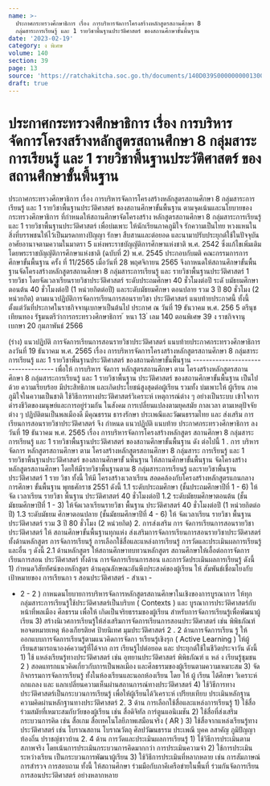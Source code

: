 ```yaml
---
name: >-
  ประกาศกระทรวงศึกษาธิการ เรื่อง การบริหารจัดการโครงสร้างหลักสูตรสถานศึกษา 8
  กลุ่มสาระการเรียนรู้ และ 1 รายวิชาพื้นฐานประวัติศาสตร์ ของสถานศึกษาขั้นพื้นฐาน
date: '2023-02-19'
category: ง พิเศษ
volume: 140
section: 39
page: 13
source: 'https://ratchakitcha.soc.go.th/documents/140D039S0000000001300.pdf'
draft: true
---
```


# ประกาศกระทรวงศึกษาธิการ เรื่อง การบริหารจัดการโครงสร้างหลักสูตรสถานศึกษา 8 กลุ่มสาระการเรียนรู้ และ 1 รายวิชาพื้นฐานประวัติศาสตร์ ของสถานศึกษาขั้นพื้นฐาน

ประกาศกระทรวงศึกษาธิการ เรื่อง การบริหารจัดการโครงสร้างหลักสูตรสถานศึกษา 8 กลุ่มสาระการเรียนรู้ และ 1 รายวิชาพื้นฐานประวัติศาสตร์ ของสถานศึกษาขั้นพื้นฐาน ตามจุดเน้นและนโยบายของกระทรวงศึกษาธิการ ที่กำหนดให้สถานศึกษาจัดโครงสร้าง หลักสูตรสถานศึกษา 8 กลุ่มสาระการเรียนรู้ และ 1 รายวิชาพื้นฐานประวัติศาสตร์ เพื่อบ่มเพาะ ให้นักเรียนภาคภูมิใจ รักความเป็นไทย หวงแหนในสิ่งที่บรรพชนให้ไว้เป็นมรดกทางปัญญา รักษา สืบสานและต่อยอด และนามาปรับประยุกต์ใช้ในปัจจุบัน อาศัยอานาจตามความในมาตรา 5 แห่งพระราชบัญญัติการศึกษาแห่งชาติ พ.ศ. 2542 ซึ่งแก้ไขเพิ่มเติมโดยพระราชบัญญัติการศึกษาแห่งชาติ (ฉบับที่ 2) พ.ศ. 2545 ประกอบกับมติ คณะกรรมการการศึกษาขั้นพื้นฐาน ครั้ง ที่ 11/2565 เมื่อวันที่ 28 พฤศจิกายน 2565 จึงกาหนดให้สถานศึกษาขั้นพื้นฐานจัดโครงสร้างหลักสูตรสถานศึกษา 8 กลุ่มสาระการเรียนรู้ และ รายวิชาพื้นฐานประวัติศาสตร์ 1 รายวิชา โดยจัดเวลาเรียนรายวิชาประวัติศาสตร์ ระดับประถมศึกษา 40 ชั่วโมงต่อปี ระดั บมัธยมศึกษาตอนต้น 40 ชั่วโมงต่อปี (1 หน่วยกิตต่อปี) และระดับมัธยมศึกษา ตอนปลาย รวม 3 ปี 80 ชั่วโมง (2 หน่วยกิต) ตามแนวปฏิบัติการจัดการเรียนการสอนรายวิชา ประวัติศาสตร์ แนบท้ายประกาศนี้ ทั้งนี้ ตั้งแต่วันที่ประกาศในราชกิจจานุเบกษาเป็นต้นไป ประกาศ ณ วันที่ 19 ธันวาคม พ.ศ. 256 5 ตรีนุช เทียนทอง รัฐมนตรีว่าการกระทรวงศึกษาธิการ ้ หนา 13 ่ เลม 140 ตอนพิเศษ 39 ง ราชกิจจานุเบกษา 20 กุมภาพันธ์ 2566

(ร่าง) แนวปฏิบัติ การจัดการเรียนการสอนรายวิชาประวัติศาสตร์ แนบท้ายประกาศกระทรวงศึกษาธิการ ลงวันที่ 19 ธันวาคม พ.ศ. 2565 เรื่อง การบริหารจัดการโครงสร้างหลักสูตรสถานศึกษา 8 กลุ่มสาระการเรียนรู้ และ 1 รายวิชาพื้นฐานประวัติศาสตร์ ของสถานศึกษาขั้นพื้นฐาน ----------------------------------- เพื่อให้ การบริหาร จัดการ หลักสูตรสถานศึกษา ตาม โครงสร้างหลักสูตรสถานศึกษา 8 กลุ่มสาระการเรียนรู้ และ 1 รายวิชาพื้นฐาน ประวัติศาสตร์ ของสถานศึกษาขั้นพื้นฐาน เป็นไปด้วย ความเรียบร้อย มีประสิทธิภาพ และเกิดประโยชน์สูงสุดต่อผู้เรียน รวมทั้ง บ่มเพาะให้ ผู้เรียน ภาคภูมิใจในความเป็นชาติ ใช้วิธีการทางประวัติศาสตร์วิเคราะห์ เหตุการณ์ต่าง ๆ อย่างเป็นระบบ เข้าใจการดำรงชีวิตของมนุษย์และการอยู่ร่วมกัน ในสังคม การเปลี่ยนแปลงตามยุคสมัย กาลเวลา ตามเหตุปัจจัยต่าง ๆ ปฏิบัติตนเป็นพลเมืองดี มีคุณธรรม ธารงรักษา ประเพณีและวัฒนธรรมไทย และ ส่งเสริม การเรียนการสอนรายวิชาประวัติศาสตร์ จึง กำหนด แนวปฏิบัติ แนบท้าย ประกาศกระทรวงศึกษาธิการ ลงวันที่ 19 ธันวาคม พ.ศ. 2565 เรื่อง การบริหารจัดการโครงสร้างหลักสูตร สถานศึกษา 8 กลุ่มสาระการเรียนรู้ และ 1 รายวิชาพื้นฐานประวัติศาสตร์ ของสถานศึกษาขั้นพื้นฐาน ดัง ต่อไปนี้ 1 . การ บริหารจัดการ หลักสูตรสถานศึกษา ตาม โครงสร้างหลักสูตรสถานศึกษา 8 กลุ่มสาระ การเรียนรู้ และ 1 รายวิชาพื้นฐานประวัติศาสตร์ ของสถานศึกษาขั้ นพื้นฐาน ให้สถานศึกษาขั้นพื้นฐาน จัดโครงสร้างหลักสูตรสถานศึกษา โดยให้มีรายวิชาพื้นฐานตาม 8 กลุ่มสาระการเรียนรู้ และรายวิชาพื้นฐาน ประวัติศาสตร์ 1 ราย วิชา ทั้งนี้ ให้มี โครงสร้างเวลาเรียน สอดคล้องกับโครงสร้างหลักสูตรแกนกลางการศึกษา ขั้นพื้นฐาน พุทธศักราช 2551 ดังนี้ 1.1 ระดับประถมศึกษา (ชั้นประถมศึกษาปีที่ 1 - 6) ให้จัด เวลาเรียน รายวิชา พื้นฐาน ประวัติศาสตร์ 40 ชั่วโมงต่อปี 1.2 ระดับมัธยมศึกษาตอนต้น (ชั้นมัธยมศึกษาปีที่ 1 - 3) ให้จัดเวลาเรียนรายวิชา พื้นฐาน ประวัติศาสตร์ 40 ชั่วโมงต่อปี (1 หน่วยกิตต่อปี) 1.3 ระดับมัธยม ศึกษาตอนปลาย (ชั้นมัธยมศึกษาปีที่ 4 - 6) ให้ จัดเวลาเรียน รายวิชา พื้นฐาน ประวัติศาสตร์ รวม 3 ปี 80 ชั่วโมง (2 หน่วยกิต) 2. การส่งเสริม การ จัดการเรียนการสอนรายวิชาประวัติศาสตร์ ให้ สถานศึกษาขั้นพื้นฐานทุกแห่ง ส่งเสริมการจัดการเรียนการสอนรายวิชาประวัติศาสตร์ ทั้งด้านหลักสูตร การจัดการเรียนรู้ การเลือกใช้สื่อและแหล่งการเรียนรู้ การวัดและประเมินผลการเรียนรู้ และอื่น ๆ ดังนี้ 2.1 ด้านหลักสูตร ให้สถานศึกษาทบทวนหลักสูตร สถานศึกษาให้เอื้อต่อการจัดการเรียนการสอน ประวัติศาสตร์ ทั้งด้าน การจัดการเรียนการสอน และการวัดประเมินผลการเรียนรู้ ดังนี้ 1) กำหนดวิสัยทัศน์ของหลักสูตร ด้านคุณลักษณะอันพึงประสงค์ของผู้เรียน ให้ สัมพันธ์เชื่อมโยงกับ เป้าหมายของ การเรียนกา ร สอนประวัติศาสตร์ - สำเนา -

- 2 - 2 ) กาหนดนโยบายการบริหารจัดการหลักสูตรสถานศึกษาในเชิงของการบูรณาการ ให้ทุกกลุ่มสาระการเรียนรู้ใช้ประวัติศาสตร์เป็นบริบท ( Contexts ) และ บูรณาการประวัติศาสตร์กับหน้าที่พลเมือง ศีลธรรม เพื่อให้ เกิดเป็นจริยธรรมของผู้เรียน สำหรับการจัดการเรียนรู้เพื่อพัฒนาผู้เรียน 3) สร้างนิเวศการเรียนรู้ให้ส่งเสริมการจัดการเรียนการสอนประวัติศาสตร์ เช่น พิพิธภัณฑ์ หอจดหมายเหตุ ห้องเกียรติยศ ป้ายนิเทศ มุมประวัติศาสตร์ 2 . 2 ด้านการจัดการเรียน รู้ ให้ออกแบบการจัดการเรียนรู้ตามแนวคิดการจัดกา รเรียนรู้เชิงรุก ( Active Learning ) ให้ผู้เรียนสามารถนาองค์ความรู้ที่ได้จาก การ เรียนรู้ไปต่อยอด และ ประยุกต์ใช้ในชีวิตประจาวัน ดังนี้ 1) ใช้ แหล่งเรียนรู้ทางประวัติศาสตร์ เช่น อุทยานประวัติศาสตร์ พิพิธภัณฑ์ แ หล่ ง เรียนรู้ชุมชน 2 ) สอดแทรกแนวคิดเกี่ยวกับการเป็นพลเมือง และศีลธรรมของผู้เรียนตามความเหมาะสม 3) จัดกิจกรรมการจัดการเรียนรู้ ทั้งในห้องเรียนและนอกห้องเรียน โดย ให้ ผู้ เรียน ได้ศึกษา วิเคราะห์ ถกแถลง และ แลกเปลี่ยนความเห็นผ่านสถานการณ์ทางประวัติศาสตร์ 4) ใช้วิธีการทางประวัติศาสตร์เป็นกระบวนการเรียนรู้ เพื่อให้ผู้เรียนได้วิเคราะห์ เปรียบเทียบ ประเมินหลักฐาน ความคิดผ่านหลักฐานทางประวัติศาสตร์ 2. 3 ด้าน การเลือกใช้สื่อและแหล่งการเรียนรู้ 1) ใช้สื่อร่วมสมัยที่เหมาะสมกับวัยของผู้เรียน เช่น สื่อดิจิทัล การ์ตูนแอนิเมชัน 2) ใช้สื่อที่ส่งเสริมกระบวนการคิด เช่น สื่อเกม สื่อเทคโนโลยีภาพเสมือนจริง ( AR ) 3) ใช้สื่อจากแหล่งเรียนรู้ทางประวัติศาสตร์ เช่น โบราณสถาน โบราณวัตถุ ศิลปวัฒนธรรม ประเพณี บุคค ลสาคัญ ภูมิปัญญาท้องถิ่น ปราชญ์ชาวบ้าน 2. 4 ด้าน การวัดและประเมินผลการเรียนรู้ 1) ใช้วิธีการประเมินตามสภาพจริง โดยเน้นการประเมินกระบวนการคิดมากกว่า การประเมินความจำ 2) ใช้การประเมินระหว่างเรียน เป็นกระบวนการพัฒนาผู้เรียน 3) ใช้วิธีการประเมินที่หลากหลาย เช่น การสัมภาษณ์ การสำรวจ การสอบถาม ทั้งนี้ ให้สถานศึกษา ร่วมมือกับภาคีเครือข่ายในพื้นที่ ร่วมกันจัดการเรียนการสอนประวัติศาสตร์ อย่างหลากหลาย
